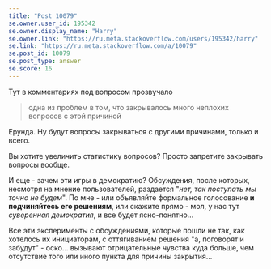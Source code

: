 ```yaml
---
title: "Post 10079"
se.owner.user_id: 195342
se.owner.display_name: "Harry"
se.owner.link: "https://ru.meta.stackoverflow.com/users/195342/harry"
se.link: "https://ru.meta.stackoverflow.com/a/10079"
se.post_id: 10079
se.post_type: answer
se.score: 16
---
```

<p>Тут в комментариях под вопросом прозвучало</p>

<blockquote>
  <p>одна из проблем в том, что закрывалось много неплохих вопросов с этой причиной</p>
</blockquote>

<p>Ерунда. Ну будут вопросы закрываться с другими причинами, только и всего.</p>

<p>Вы хотите увеличить статистику вопросов? Просто запретите закрывать вопросы вообще.</p>

<p>И еще - зачем эти игры в демократию? Обсуждения, после которых, несмотря на мнение пользователей, раздается "<em>нет, так поступать мы точно не будем</em>". По мне - или объявляйте формальное голосование <strong>и подчиняйтесь его решениям</strong>, или скажите прямо - мол, у нас тут <em>суверенная демократия</em>, и все будет ясно-понятно...</p>

<p>Все эти эксперименты с обсуждениями, которые пошли не так, как хотелось их инициаторам, с оттягиванием решения "а, поговорят и забудут" - оско... вызывают отрицательные чувства куда больше, чем отсутствие того или иного пункта для причины закрытия...</p>
